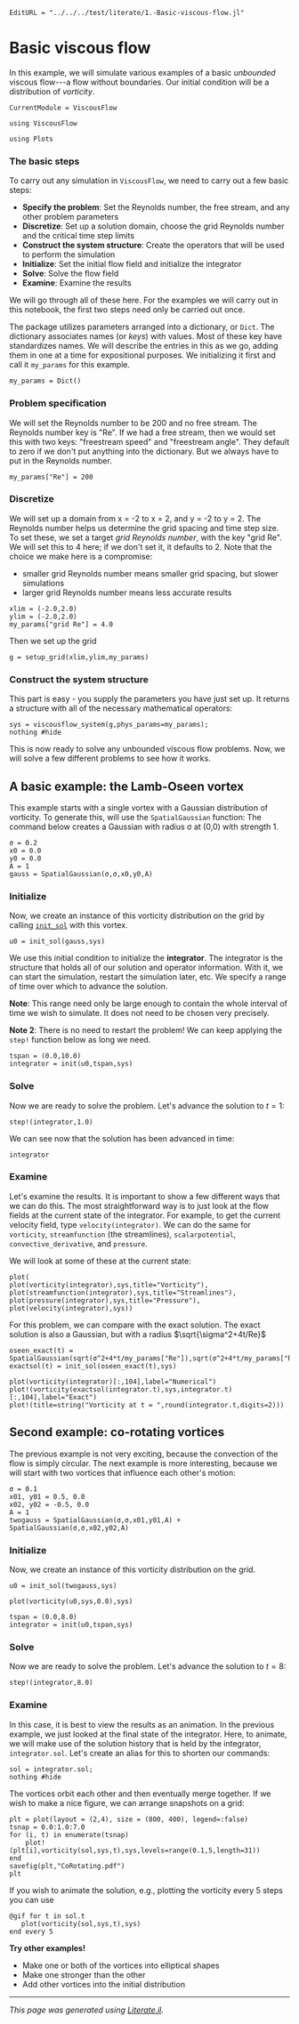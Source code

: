 ```@meta
EditURL = "../../../test/literate/1.-Basic-viscous-flow.jl"
```

# Basic viscous flow
In this example, we will simulate various examples of a basic *unbounded* viscous flow---a flow
without boundaries. Our initial condition will be a distribution of *vorticity*.

```@meta
CurrentModule = ViscousFlow
```

````@example 1.-Basic-viscous-flow
using ViscousFlow
````

````@example 1.-Basic-viscous-flow
using Plots
````

### The basic steps
To carry out any simulation in `ViscousFlow`, we need to carry out a few basic steps:
* **Specify the problem**: Set the Reynolds number, the free stream, and any other problem parameters
* **Discretize**: Set up a solution domain, choose the grid Reynolds number and the critical time step limits
* **Construct the system structure**: Create the operators that will be used to perform the simulation
* **Initialize**: Set the initial flow field and initialize the integrator
* **Solve**: Solve the flow field
* **Examine**: Examine the results

We will go through all of these here. For the examples we will carry out in this notebook,
the first two steps need only be carried out once.

The package utilizes parameters arranged into a dictionary, or `Dict`.
The dictionary associates names (or *keys*) with values. Most of these
key have standardizes names. We
will describe the entries in this as we go, adding them in one at a time for
expositional purposes. We initializing it first and call it `my_params`
for this example.

````@example 1.-Basic-viscous-flow
my_params = Dict()
````

### Problem specification
We will set the Reynolds number to be 200 and no free stream. The
Reynolds number key is "Re". If we had a free stream, then we would
set this with two keys: "freestream speed" and "freestream angle".
They default to zero if we don't put anything into the dictionary.
But we always have to put in the Reynolds number.

````@example 1.-Basic-viscous-flow
my_params["Re"] = 200
````

### Discretize
We will set up a domain from x = -2 to x = 2, and y = -2 to y = 2. The Reynolds number helps us
determine the grid spacing and time step size. To set these, we set a target *grid Reynolds
number*, with the key "grid Re". We will set this to 4 here; if we don't set it, it
defaults to 2. Note that the choice we make here is a compromise:
* smaller grid Reynolds number means smaller grid spacing, but slower simulations
* larger grid Reynolds number means less accurate results

````@example 1.-Basic-viscous-flow
xlim = (-2.0,2.0)
ylim = (-2.0,2.0)
my_params["grid Re"] = 4.0
````

Then we set up the grid

````@example 1.-Basic-viscous-flow
g = setup_grid(xlim,ylim,my_params)
````

### Construct the system structure
This part is easy - you supply the parameters you have just set up.
It returns a structure with all of the necessary mathematical operators:

````@example 1.-Basic-viscous-flow
sys = viscousflow_system(g,phys_params=my_params);
nothing #hide
````

This is now ready to solve any unbounded viscous flow problems.
Now, we will solve a few different problems to see how it works.

## A basic example: the Lamb-Oseen vortex
This example starts with a single vortex with a Gaussian distribution of vorticity. To generate this, will use the `SpatialGaussian` function:
The command below creates a Gaussian with radius σ at (0,0) with strength 1.

````@example 1.-Basic-viscous-flow
σ = 0.2
x0 = 0.0
y0 = 0.0
A = 1
gauss = SpatialGaussian(σ,σ,x0,y0,A)
````

### Initialize
Now, we create an instance of this vorticity distribution on the grid by
calling [`init_sol`](https://juliaibpm.github.io/ImmersedLayers.jl/stable/manual/heatconduction/#ImmersedLayers.init_sol) with this vortex.

````@example 1.-Basic-viscous-flow
u0 = init_sol(gauss,sys)
````

We use this initial condition to initialize the **integrator**. The integrator is the structure that
holds all of our solution and operator information. With it, we can start the simulation, restart
the simulation later, etc. We specify a range of time over which to advance the solution.

**Note**: This range need only be large enough to contain the whole interval of time we wish to simulate. It does not need to be chosen very precisely.

**Note 2**: There is no need to restart the problem! We can keep applying the `step!` function below as long we need.

````@example 1.-Basic-viscous-flow
tspan = (0.0,10.0)
integrator = init(u0,tspan,sys)
````

### Solve
Now we are ready to solve the problem. Let's advance the solution to $t = 1$:

````@example 1.-Basic-viscous-flow
step!(integrator,1.0)
````

We can see now that the solution has been advanced in time:

````@example 1.-Basic-viscous-flow
integrator
````

### Examine
Let's examine the results. It is important to show a few different ways that we can do this.
The most straightforward way is to just look at the flow fields at the current state of the
integrator. For example, to get the current velocity field, type `velocity(integrator)`. We can
do the same for `vorticity`, `streamfunction` (the streamlines), `scalarpotential`, `convective_derivative`,
and `pressure`.

We will look at some of these at the current state:

````@example 1.-Basic-viscous-flow
plot(
plot(vorticity(integrator),sys,title="Vorticity"),
plot(streamfunction(integrator),sys,title="Streamlines"),
plot(pressure(integrator),sys,title="Pressure"),
plot(velocity(integrator),sys))
````

For this problem, we can compare with the exact solution. The exact solution is also a Gaussian,
but with a radius $\sqrt{\sigma^2+4t/Re}$

````@example 1.-Basic-viscous-flow
oseen_exact(t) = SpatialGaussian(sqrt(σ^2+4*t/my_params["Re"]),sqrt(σ^2+4*t/my_params["Re"]),x0,y0,A)
exactsol(t) = init_sol(oseen_exact(t),sys)
````

````@example 1.-Basic-viscous-flow
plot(vorticity(integrator)[:,104],label="Numerical")
plot!(vorticity(exactsol(integrator.t),sys,integrator.t)[:,104],label="Exact")
plot!(title=string("Vorticity at t = ",round(integrator.t,digits=2)))
````

## Second example: co-rotating vortices
The previous example is not very exciting, because the convection of the flow is simply circular.
The next example is more interesting, because we will start with two vortices that influence each
other's motion:

````@example 1.-Basic-viscous-flow
σ = 0.1
x01, y01 = 0.5, 0.0
x02, y02 = -0.5, 0.0
A = 1
twogauss = SpatialGaussian(σ,σ,x01,y01,A) + SpatialGaussian(σ,σ,x02,y02,A)
````

### Initialize
Now, we create an instance of this vorticity distribution on the grid.

````@example 1.-Basic-viscous-flow
u0 = init_sol(twogauss,sys)
````

````@example 1.-Basic-viscous-flow
plot(vorticity(u0,sys,0.0),sys)
````

````@example 1.-Basic-viscous-flow
tspan = (0.0,8.0)
integrator = init(u0,tspan,sys)
````

### Solve
Now we are ready to solve the problem. Let's advance the solution to $t = 8$:

````@example 1.-Basic-viscous-flow
step!(integrator,8.0)
````

### Examine
In this case, it is best to view the results as an animation. In the previous example, we just
looked at the final state of the integrator. Here, to animate, we will make use of the solution
history that is held by the integrator, `integrator.sol`. Let's create an alias for this to shorten
our commands:

````@example 1.-Basic-viscous-flow
sol = integrator.sol;
nothing #hide
````

The vortices orbit each other and then eventually merge together. If we wish to make a nice
figure, we can arrange snapshots on a grid:

````@example 1.-Basic-viscous-flow
plt = plot(layout = (2,4), size = (800, 400), legend=:false)
tsnap = 0.0:1.0:7.0
for (i, t) in enumerate(tsnap)
    plot!(plt[i],vorticity(sol,sys,t),sys,levels=range(0.1,5,length=31))
end
savefig(plt,"CoRotating.pdf")
plt
````

If you wish to animate the solution, e.g., plotting the vorticity every 5 steps
you can use

    @gif for t in sol.t
       plot(vorticity(sol,sys,t),sys)
    end every 5

**Try other examples!**
* Make one or both of the vortices into elliptical shapes
* Make one stronger than the other
* Add other vortices into the initial distribution

---

*This page was generated using [Literate.jl](https://github.com/fredrikekre/Literate.jl).*

